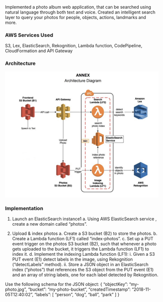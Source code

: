 Implemented a photo album web application, that can be searched using natural language through both text and voice. Created an intelligent search layer to query your photos for people, objects, actions, landmarks and more.

### AWS Services Used
S3, Lex, ElasticSearch, Rekognition, Lambda function, CodePipeline,  CloudFormation and API Gateway

### Architecture
![image1](/Images/architecture.jpg)

### Implementation

1. Launch an ElasticSearch instance1
a. Using AWS ElasticSearch service , create a new domain called “photos”.

2. Upload & index photos
a. Create a S3 bucket (B2) to store the photos.
b. Create a Lambda function (LF1) called “index-photos”.
c. Set up a PUT event trigger on the photos S3 bucket (B2), such that whenever a photo gets uploaded to the bucket, it triggers the Lambda function (LF1) to index it.
d. Implement the indexing Lambda function (LF1):
i. Given a S3 PUT event (E1) detect labels in the image, using Rekognition (“detectLabels” method). 
ii. Store a JSON object in an ElasticSearch index (“photos”) that references the S3 object from the PUT event (E1) and an array of string labels, one for each label detected by Rekognition.

Use the following schema for the JSON object:
  {
    “objectKey”: “my-photo.jpg”,
    “bucket”: “my-photo-bucket”,
    “createdTimestamp”: “2018-11-05T12:40:02”,
  “labels”: [
    “person”,
    “dog”,
    “ball”,
    “park”
            ]
  }

